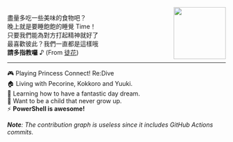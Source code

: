 <img align="right" height="120px" src="https://github-readme-stats.vercel.app/api/top-langs/?username=KiruyaMomochi&layout=compact&theme=dark">

  盡量多吃一些美味的食物吧？<br />晚上就是要睡飽飽的睡覺 Time！<br />只要我們能為對方打起精神就好了 <br />最喜歡彼此？我們一直都是這樣哦 <br /><strong>請多指教囉</strong> ♪ (From [徒花](https://home.gamer.com.tw/creationDetail.php?sn=4357971))

---

🎮 Playing Princess Connect! Re:Dive <br />🏠 Living with Pecorine, Kokkoro and Yuuki. <br />🌱 Learning how to have a fantastic day dream. <br />🐣 Want to be a child that never grow up. <br />⚡ <strong>PowerShell is awesome!</strong>

_**Note**: The contribution graph is useless since it includes GitHub Actions commits._
